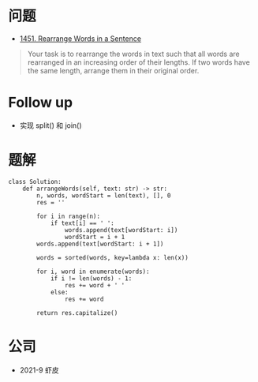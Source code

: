 # 问题
- [1451. Rearrange Words in a Sentence](https://leetcode.com/problems/rearrange-words-in-a-sentence/)
> Your task is to rearrange the words in text such that all words are rearranged in an increasing order of their lengths. If two words have the same length, arrange them in their original order.

# Follow up
- 实现 split() 和 join()

# 题解
```
class Solution:
    def arrangeWords(self, text: str) -> str:
        n, words, wordStart = len(text), [], 0
        res = ''

        for i in range(n):
            if text[i] == ' ':
                words.append(text[wordStart: i])
                wordStart = i + 1
        words.append(text[wordStart: i + 1])

        words = sorted(words, key=lambda x: len(x))

        for i, word in enumerate(words):
            if i != len(words) - 1:
                res += word + ' '
            else:
                res += word
        
        return res.capitalize()
```

# 公司
- 2021-9 虾皮